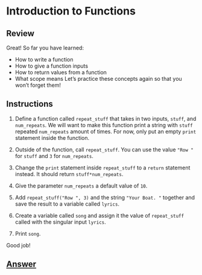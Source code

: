 # Introduction to Functions

## Review

Great! So far you have learned:
  * How to write a function
  * How to give a function inputs
  * How to return values from a function
  * What scope means
Let’s practice these concepts again so that you won’t forget them!

## Instructions

1. Define a function called ```repeat_stuff``` that takes in two inputs, ```stuff```, and ```num_repeats```. We will want to make this function print a string with ```stuff``` repeated ```num_repeats``` amount of times. For now, only put an empty ```print``` statement inside the function.

2. Outside of the function, call ```repeat_stuff```. You can use the value ```"Row "``` for ```stuff``` and ```3``` for ```num_repeats```.

3. Change the ```print``` statement inside ```repeat_stuff``` to a ```return``` statement instead. It should return ```stuff*num_repeats```.

4. Give the parameter ```num_repeats``` a default value of ```10```.

5. Add ```repeat_stuff("Row ", 3)``` and the string ```"Your Boat. "``` together and save the result to a variable called ```lyrics```.

6. Create a variable called ```song``` and assign it the value of ```repeat_stuff``` called with the singular input ```lyrics```.

7. Print ```song```.

Good job!

## [Answer](answer.py)
